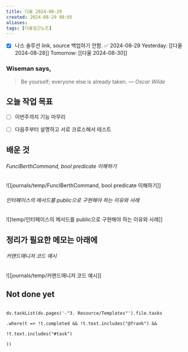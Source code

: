 ```yaml
---
title: 다울 2024-08-29
created: 2024-08-29 08:05
aliases: 
tags: [다울일간노트]
---
```

- [x] 나스 솔루션 link, source 백업하기 안함. ✅ 2024-08-29
Yesterday: [[다울 2024-08-28]]
Tomorrow: [[다울 2024-08-30]]

### Wiseman says,
> Be yourself; everyone else is already taken.
> — <cite>Oscar Wilde</cite>


## 오늘 작업 목표
- [ ] 이번주까지 기능 마무리
- [ ] 다음주부터 설명하고 서로 크로스해서 테스트



## 배운 것

###### FuncIBerthCommand, bool predicate 이해하기
![[journals/temp/FuncIBerthCommand, bool predicate 이해하기]]



###### 인터페이스의 메서드를 public으로 구현해야 하는 이유와 사례
![[temp/인터페이스의 메서드를 public으로 구현해야 하는 이유와 사례]]



## 정리가 필요한 메모는 아래에


###### 커맨드매니저 코드 예시
![[journals/temp/커맨드매니저 코드 예시]]



## Not done yet

```dataviewjs

dv.taskList(dv.pages('-"3. Resource/Templates"').file.tasks

.where(t => !t.completed && !t.text.includes("@frank") &&

!t.text.includes("#task")

))

```
